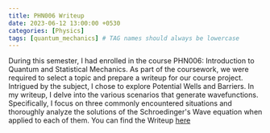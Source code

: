 ```yaml
---
title: PHN006 Writeup
date: 2023-06-12 13:00:00 +0530
categories: [Physics]
tags: [quantum_mechanics] # TAG names should always be lowercase
---
```


During this semester, I had enrolled in the course PHN006: Introduction to Quantum and Statistical Mechanics. As part of the coursework, we were required to select a topic and prepare a writeup for our course project. Intrigued by the subject, I chose to explore Potential Wells and Barriers. In my writeup, I delve into the various scenarios that generate wavefunctions. Specifically, I focus on three commonly encountered situations and thoroughly analyze the solutions of the Schroedinger's Wave equation when applied to each of them. You can find the Writeup <a href="/ignore/PHN006_Writeup/mmukul_khedekar_22114054_potential_wells_and_barriers.pdf">here</a>
